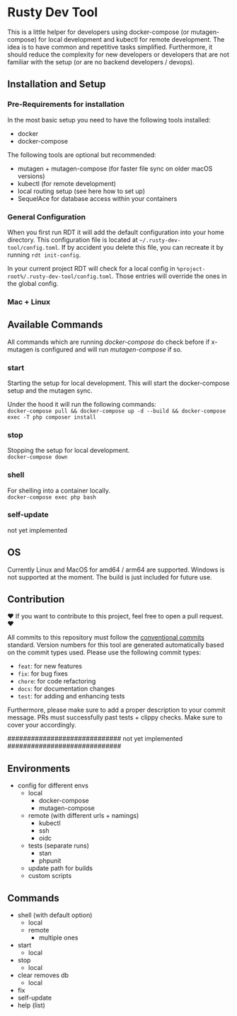 # Rusty Dev Tool
This is a little helper for developers using docker-compose (or mutagen-compose) for local development and kubectl for remote development.
The idea is to have common and repetitive tasks simplified.
Furthermore, it should reduce the complexity for new developers or developers that are not familiar with the setup (or are no backend developers / devops).

## Installation and Setup
### Pre-Requirements for installation
In the most basic setup you need to have the following tools installed:
- docker
- docker-compose

The following tools are optional but recommended:
- mutagen + mutagen-compose (for faster file sync on older macOS versions)
- kubectl (for remote development)
- local routing setup (see here how to set up)
- SequelAce for database access within your containers


### General Configuration
When you first run RDT it will add the default configuration into your home directory.
This configuration file is located at `~/.rusty-dev-tool/config.toml`.
If by accident you delete this file, you can recreate it by running `rdt init-config`.

In your current project RDT will check for a local config in `%project-root%/.rusty-dev-tool/config.toml`. Those entries will override the ones in the global config.

### Mac + Linux



## Available Commands
All commands which are running _docker-compose_ do check before if x-mutagen is configured and will run _mutagen-compose_ if so.

### start
Starting the setup for local development. This will start the docker-compose setup and the mutagen sync.

Under the hood it will run the following commands: \
`docker-compose pull && docker-compose up -d --build && docker-compose exec -T php composer install`

### stop
Stopping the setup for local development. \
`docker-compose down`

### shell
For shelling into a container locally. \
`docker-compose exec php bash`

### self-update
not yet implemented

## OS
Currently Linux and MacOS for amd64 / arm64 are supported.
Windows is not supported at the moment. The build is just included for future use.

## Contribution
❤️ If you want to contribute to this project, feel free to open a pull request. ❤️

All commits to this repository must follow the [conventional commits](https://www.conventionalcommits.org/) standard. Version numbers for this tool are generated automatically based on the commit types used.
Please use the following commit types:
- `feat`: for new features
- `fix`: for bug fixes
- `chore`: for code refactoring
- `docs`: for documentation changes
- `test`: for adding and enhancing tests

Furthermore, please make sure to add a proper description to your commit message. PRs must successfully past tests + clippy checks. Make sure to cover your accordingly.



############################# not yet implemented #############################
## Environments
- config for different envs
  - local
    - docker-compose
    - mutagen-compose
  - remote (with different urls + namings)
    - kubectl
    - ssh
    - oidc
  - tests (separate runs)
    - stan
    - phpunit
  - update path for builds
  - custom scripts

## Commands

- shell (with default option)
  - local
  - remote
    - multiple ones
- start
  - local
- stop
  - local
- clear removes db
  - local
- fix
- self-update
- help (list)

